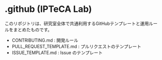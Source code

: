 # .github (IPTeCA Lab)
このリポジトリは、研究室全体で共通利用するGitHubテンプレートと運用ルールをまとめたものです。
- CONTRIBUTING.md : 開発ルール
- PULL_REQUEST_TEMPLATE.md : プルリクエストのテンプレート
- ISSUE_TEMPLATE.md : Issue のテンプレート
